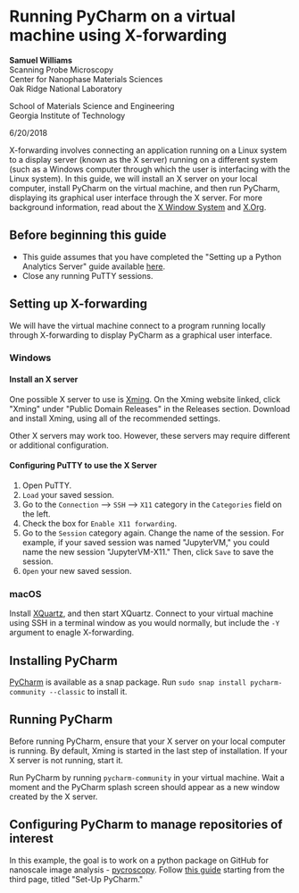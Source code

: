 # Running PyCharm on a virtual machine using X-forwarding

**Samuel Williams**<br>
Scanning Probe Microscopy<br>
Center for Nanophase Materials Sciences<br>
Oak Ridge National Laboratory<br>

School of Materials Science and Engineering<br>
Georgia Institute of Technology<br>

6/20/2018


X-forwarding involves connecting an application running on a Linux system to a display server (known as the X server) running on a different system (such as a Windows computer through which the user is interfacing with the Linux system). In this guide, we will install an X server on your local computer, install PyCharm on the virtual machine, and then run PyCharm, displaying its graphical user interface through the X server. For more background information, read about the [X Window System](http://www.opengroup.org/tech/desktop/x-window-system/) and [X.Org](https://www.x.org/wiki/). 

## Before beginning this guide

* This guide assumes that you have completed the "Setting up a Python Analytics Server" guide available [here](https://github.com/pycroscopy/cades_birthright/blob/master/python_analytics_server.md).
* Close any running PuTTY sessions. 

## Setting up X-forwarding

We will have the virtual machine connect to a program running locally through X-forwarding to display PyCharm as a graphical user interface. 

### Windows

#### Install an X server

One possible X server to use is [Xming](http://www.straightrunning.com/XmingNotes/#head-12). On the Xming website linked, click "Xming" under "Public Domain Releases" in the Releases section. Download and install Xming, using all of the recommended settings.

Other X servers may work too. However, these servers may require different or additional configuration. 

#### Configuring PuTTY to use the X Server

1. Open PuTTY. 
2. `Load` your saved session.
3. Go to the `Connection` --> `SSH` --> `X11` category in the `Categories` field on the left. 
4. Check the box for `Enable X11 forwarding`. 
5. Go to the `Session` category again. Change the name of the session. For example, if your saved session was named "JupyterVM," you could name the new session "JupyterVM-X11." Then, click `Save` to save the session.
6. `Open` your new saved session.

### macOS

Install [XQuartz](https://www.xquartz.org/), and then start XQuartz. Connect to your virtual machine using SSH in a terminal window as you would normally, but include the `-Y` argument to enagle X-forwarding.

## Installing PyCharm

[PyCharm](https://www.jetbrains.com/pycharm/download/#section=linux) is available as a snap package. Run `sudo snap install pycharm-community --classic` to install it.

## Running PyCharm

Before running PyCharm, ensure that your X server on your local computer is running. By default, Xming is started in the last step of installation. If your X server is not running, start it.

Run PyCharm by running `pycharm-community` in your virtual machine. Wait a moment and the PyCharm splash screen should appear as a new window created by the X server. 

## Configuring PyCharm to manage repositories of interest

In this example, the goal is to work on a python package on GitHub for nanoscale image analysis - [pycroscopy](https://pycroscopy.github.io/pycroscopy/about.html). Follow [this guide](https://github.com/pycroscopy/pycroscopy/blob/master/docs/Using%20PyCharm%20to%20manage%20repository.pdf) starting from the third page, titled "Set-Up PyCharm."
